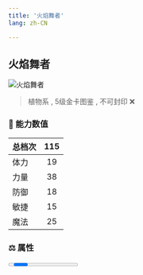 ```yaml
---
title: '火焰舞者'
lang: zh-CN

---
```


<RouterBack />

## 火焰舞者

![火焰舞者](https://user-images.githubusercontent.com/78347270/115957199-04146b80-a53c-11eb-8d32-d2bb96ced53c.gif) 

> 植物系 , 5级金卡图鉴<Card :type="2" /> , 不可封印 :x: 


### 💪 能力数值

| 总档次       | 115            |
| :----------- |:-------------:|
| 体力      | 19   <Stars :number="2" />  |
| 力量      | 38   <Stars :number="4" />  |
| 防御      | 18   <Stars :number="2" />  | 
| 敏捷      | 15  <Stars :number="1.5" />  | 
| 魔法      | 25  <Stars :number="2.5" />   | 


### ⚖️ 属性


<Progress earth :number="0" />

<Progress water :number="2" />

<Progress fire :number="8" />

<Progress wind :number="0" />

### ✨ 技能栏 <Strong>8个</Strong>

- 攻击
- 防御

### 👶 1级出现点

- :scroll: 鲶鱼洞窟任务获取






